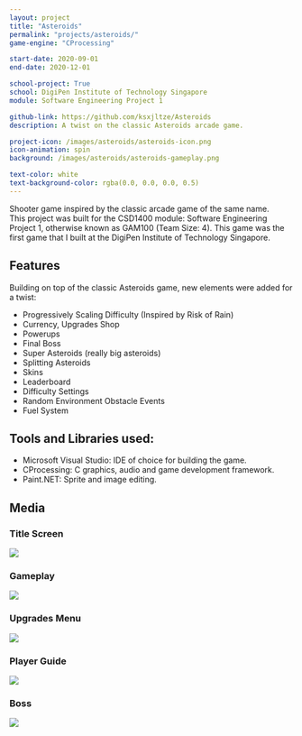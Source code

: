 ```yaml
---
layout: project
title: "Asteroids"
permalink: "projects/asteroids/"
game-engine: "CProcessing"

start-date: 2020-09-01
end-date: 2020-12-01

school-project: True
school: DigiPen Institute of Technology Singapore
module: Software Engineering Project 1

github-link: https://github.com/ksxjltze/Asteroids
description: A twist on the classic Asteroids arcade game.

project-icon: /images/asteroids/asteroids-icon.png
icon-animation: spin
background: /images/asteroids/asteroids-gameplay.png

text-color: white
text-background-color: rgba(0.0, 0.0, 0.0, 0.5)
---
```


Shooter game inspired by the classic arcade game of the same name.<br>
This project was built for the CSD1400 module: Software Engineering Project 1, otherwise known as GAM100 (Team Size: 4).
This game was the first game that I built at the DigiPen Institute of Technology Singapore.

## Features
Building on top of the classic Asteroids game, new elements were added for a twist:
- Progressively Scaling Difficulty (Inspired by Risk of Rain)
- Currency, Upgrades Shop
- Powerups
- Final Boss
- Super Asteroids (really big asteroids)
- Splitting Asteroids
- Skins
- Leaderboard
- Difficulty Settings
- Random Environment Obstacle Events
- Fuel System

## Tools and Libraries used:
- Microsoft Visual Studio: IDE of choice for building the game.
- CProcessing: C graphics, audio and game development framework.
- Paint.NET: Sprite and image editing.

## Media
### Title Screen
<img src="/images/asteroids/asteroids-menu.png">

### Gameplay
<img src="/images/asteroids/asteroids-gameplay.png">

### Upgrades Menu
<img src="/images/asteroids/asteroids-upgrades.png">

### Player Guide
<img src="/images/asteroids/asteroids-guide.png">

### Boss
<img src="/images/asteroids/asteroids-boss.png">